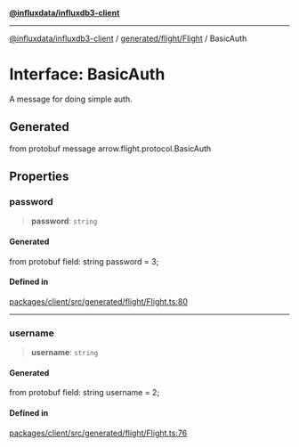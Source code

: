 [**@influxdata/influxdb3-client**](../../../../index.md)

***

[@influxdata/influxdb3-client](../../../../modules.md) / [generated/flight/Flight](../index.md) / BasicAuth

# Interface: BasicAuth

A message for doing simple auth.

## Generated

from protobuf message arrow.flight.protocol.BasicAuth

## Properties

### password

> **password**: `string`

#### Generated

from protobuf field: string password = 3;

#### Defined in

[packages/client/src/generated/flight/Flight.ts:80](https://github.com/InfluxCommunity/influxdb3-js/blob/6328be2232de5032f7226e569b6b0154d8900f73/packages/client/src/generated/flight/Flight.ts#L80)

***

### username

> **username**: `string`

#### Generated

from protobuf field: string username = 2;

#### Defined in

[packages/client/src/generated/flight/Flight.ts:76](https://github.com/InfluxCommunity/influxdb3-js/blob/6328be2232de5032f7226e569b6b0154d8900f73/packages/client/src/generated/flight/Flight.ts#L76)
